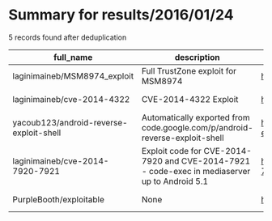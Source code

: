 
# Summary for results/2016/01/24
    
5 records found after deduplication

| full_name | description | html_url | matched_list | matched_count | pushed_at | size | stargazers_count | language | forks_count |
|-----------------------------------------|-----------------------------------------------------------------------------------------------|------------------------------------------------------------|----------------------|-----------------|---------------------------|--------|--------------------|------------|---------------|
| laginimaineb/MSM8974_exploit | Full TrustZone exploit for MSM8974 | https://github.com/laginimaineb/MSM8974_exploit | ['exploit'] | 1 | 2016-01-24 16:21:04+00:00 | 12 | 105 | Python | 51 |
| laginimaineb/cve-2014-4322 | CVE-2014-4322 Exploit | https://github.com/laginimaineb/cve-2014-4322 | ['cve-2', 'exploit'] | 2 | 2016-01-24 16:19:47+00:00 | 21 | 20 | C | 20 |
| yacoub123/android-reverse-exploit-shell | Automatically exported from code.google.com/p/android-reverse-exploit-shell | https://github.com/yacoub123/android-reverse-exploit-shell | ['exploit'] | 1 | 2016-01-24 11:08:31+00:00 | 26 | 0 | C# | 0 |
| laginimaineb/cve-2014-7920-7921 | Exploit code for CVE-2014-7920 and CVE-2014-7921 - code-exec in mediaserver up to Android 5.1 | https://github.com/laginimaineb/cve-2014-7920-7921 | ['cve-2', 'exploit'] | 2 | 2016-01-24 22:20:44+00:00 | 16 | 73 | C++ | 47 |
| PurpleBooth/exploitable | None | https://github.com/PurpleBooth/exploitable | ['exploit'] | 1 | 2016-01-24 20:59:16+00:00 | 16 | 0 | Go | 0 |
